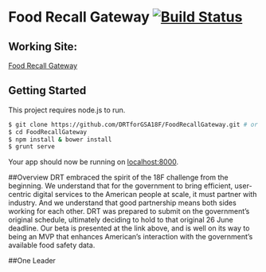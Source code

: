# Food Recall Gateway [![Build Status](https://travis-ci.org/DRTforGSA18F/FoodRecallGateway.svg?branch=master)](https://travis-ci.org/DRTforGSA18F/FoodRecallGateway)

## Working Site:
[Food Recall Gateway](http://foodrecallgateway.herokuapp.com/)

## Getting Started
This project requires node.js to run.


```sh
$ git clone https://github.com/DRTforGSA18F/FoodRecallGateway.git # or clone your own fork
$ cd FoodRecallGateway
$ npm install & bower install
$ grunt serve
```

Your app should now be running on [localhost:8000](http://localhost:8000/).

##Overview
DRT embraced the spirit of the 18F challenge from the beginning.  We understand that for the government to bring efficient, user-centric digital services to the American people at scale, it must partner with industry.  And we understand that good partnership means both sides working for each other.  DRT was prepared to submit on the government’s original schedule, ultimately deciding to hold to that original 26 June deadline.  Our beta is presented at the link above, and is well on its way to being an MVP that enhances American’s interaction with the government’s available food safety data.  

##One Leader
